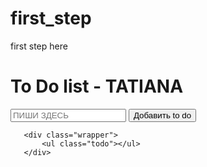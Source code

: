 # first_step
first step here
<!doctype html>
<html lang="ru">
<head>
    <meta charset="UTF-8">
    <meta name="viewport"
          content="width=device-width, user-scalable=no, initial-scale=1.0, maximum-scale=1.0, minimum-scale=1.0">
    <meta http-equiv="X-UA-Compatible" content="ie=edge">
    <link rel="stylesheet" href="style.css">
    <title>Document</title>
</head>
<body>
<div class="container">

   <div class="todo_list">
        <h1>To Do list - TATIANA</h1>
       <div class="create_new_todo">
           <input type="text" class="message" placeholder="ПИШИ ЗДЕСЬ">
           <button class="add">Добавить to do</button>
       </div>

       <div class="wrapper">
           <ul class="todo"></ul>
       </div>

   </div>

</div>

</body>
</html>
